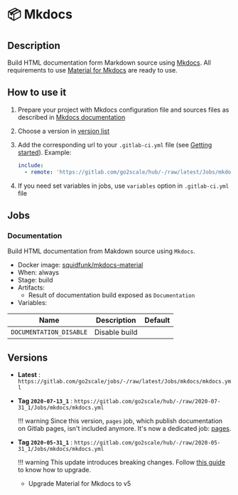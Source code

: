 # 📦 Mkdocs

## Description

Build HTML documentation form Markdown source using
[Mkdocs](https://www.mkdocs.org/). All requirements to use [Material for
Mkdocs](https://squidfunk.github.io/mkdocs-material/) are ready to use.

## How to use it

1. Prepare your project with Mkdocs configuration file and sources files as
   described in [Mkdocs documentation](https://www.mkdocs.org/#getting-started)
2. Choose a version in [version list](#versions)
3. Add the corresponding url to your `.gitlab-ci.yml` file (see [Getting
   started](/getting-started)). Example:

    ```yaml
    include:
      - remote: 'https://gitlab.com/go2scale/hub/-/raw/latest/Jobs/mkdocs/mkdocs.yml'
    ```

4. If you need set variables in jobs, use `variables` option in
   `.gitlab-ci.yml` file

## Jobs

### Documentation

Build HTML documentation from Makdown source using `Mkdocs`.

* Docker image:
[squidfunk/mkdocs-material](https://hub.docker.com/r/squidfunk/mkdocs-material)
* When: always
* Stage: build
* Artifacts:
    * Result of documentation build exposed as `Documentation`
* Variables:

| Name | Description | Default |
| ---- | ----------- | ------- |
| `DOCUMENTATION_DISABLE` | Disable build | |


## Versions

* **Latest** : `https://gitlab.com/go2scale/jobs/-/raw/latest/Jobs/mkdocs/mkdocs.yml`
* **Tag `2020-07-13_1`** : `https://gitlab.com/go2scale/hub/-/raw/2020-07-31_1/Jobs/mkdocs/mkdocs.yml`

    !!! warning
        Since this version, `pages` job, which publish documentation on Gitlab
        pages, isn't included anymore. It's now a dedicated job:
        [pages](Jobs/pages).

* **Tag `2020-05-31_1`** : `https://gitlab.com/go2scale/hub/-/raw/2020-05-31_1/Jobs/mkdocs/mkdocs.yml`

    !!! warning
        This update introduces breaking changes. Follow [this
        guide](https://squidfunk.github.io/mkdocs-material/releases/5/#how-to-upgrade)
        to know how to upgrade.
    * Upgrade Material for Mkdocs to v5



